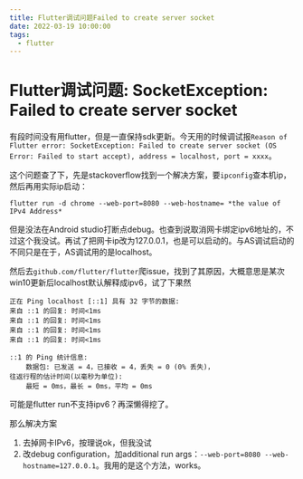 ```yaml
---
title: Flutter调试问题Failed to create server socket
date: 2022-03-19 10:00:00
tags: 
  - flutter
---
```


# Flutter调试问题: SocketException: Failed to create server socket

有段时间没有用flutter，但是一直保持sdk更新。今天用的时候调试报`Reason of Flutter error: SocketException: Failed to create server socket (OS Error: Failed to start accept), address = localhost, port = xxxx`。

这个问题查了下，先是stackoverflow找到一个解决方案，要`ipconfig`查本机ip，然后再用实际ip启动：

```shell
flutter run -d chrome --web-port=8080 --web-hostname= *the value of IPv4 Address*
```

但是没法在Android studio打断点debug。也查到说取消网卡绑定ipv6地址的，不过这个我没试。再试了把网卡ip改为127.0.0.1，也是可以启动的。与AS调试启动的不同只是在于，AS调试用的是localhost。

然后去`github.com/flutter/flutter`爬issue，找到了其原因，大概意思是某次win10更新后localhost默认解释成ipv6，试了下果然

```shell
正在 Ping localhost [::1] 具有 32 字节的数据:
来自 ::1 的回复: 时间<1ms
来自 ::1 的回复: 时间<1ms
来自 ::1 的回复: 时间<1ms
来自 ::1 的回复: 时间<1ms

::1 的 Ping 统计信息:
    数据包: 已发送 = 4，已接收 = 4，丢失 = 0 (0% 丢失)，
往返行程的估计时间(以毫秒为单位):
    最短 = 0ms，最长 = 0ms，平均 = 0ms
```

可能是flutter run不支持ipv6？再深懒得挖了。

那么解决方案

1. 去掉网卡IPv6，按理说ok，但我没试
2. 改debug configuration，加additional run args：`--web-port=8080 --web-hostname=127.0.0.1`。我用的是这个方法，works。

